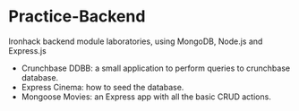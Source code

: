 # Practice-Backend

Ironhack backend module laboratories, using MongoDB, Node.js and Express.js

- Crunchbase DDBB: a small application to perform queries to crunchbase database.
- Express Cinema: how to seed the database.
- Mongoose Movies: an Express app with all the basic CRUD actions.
